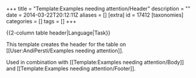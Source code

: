+++
title = "Template:Examples needing attention/Header"
description = ""
date = 2014-03-22T20:12:11Z
aliases = []
[extra]
id = 17412
[taxonomies]
categories = []
tags = []
+++

<includeonly>
{{2-column table header|Language|Task}}
</includeonly>

<noinclude>This template creates the header for the table on [[User:AndiPersti/Examples needing attention]].

Used in combination with [[Template:Examples needing attention/Body]] and [[Template:Examples needing attention/Footer]].
